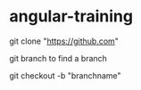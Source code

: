 # angular-training

git clone "https://github.com"

git branch to find a branch

git checkout -b "branchname"
